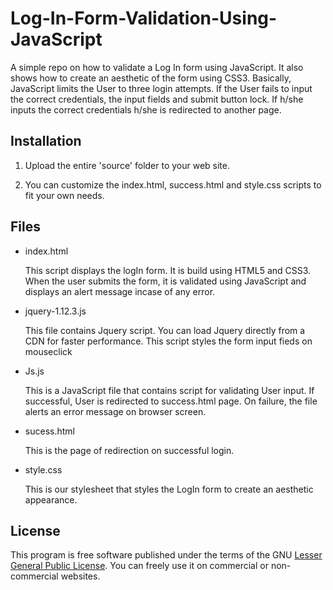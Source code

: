 # Log-In-Form-Validation-Using-JavaScript

A simple repo on how to validate a Log In form using JavaScript. It also shows how to create an aesthetic of the form using CSS3. Basically, JavaScript limits the User to three login attempts. If the User fails to input the correct credentials, the input fields and submit button lock. If h/she inputs the correct credentials h/she is redirected to another page.

## Installation 

1. Upload the entire 'source' folder  to your web site. 
    
2. You can customize the index.html, success.html and style.css scripts to fit your own needs.

## Files

* index.html 

    This script displays the logIn form. It is build using HTML5 and CSS3. When the user submits the form, it is validated using JavaScript and displays an alert message incase of any error. 

* jquery-1.12.3.js

    This file contains Jquery script. You can load Jquery directly from a CDN for faster performance. This script styles the form input fieds on mouseclick

* Js.js

    This is a JavaScript file that contains script for validating User input. If successful, User is redirected to success.html page. On failure, the file alerts an error message on browser screen.

* sucess.html

	This is the page of redirection on successful login.
	
* style.css

	This is our stylesheet that styles the LogIn form to create an aesthetic appearance.
	
## License
This program is free software published under the terms of the GNU [Lesser General Public License](http://www.gnu.org/copyleft/lesser.html).
You can freely use it on commercial or non-commercial websites.
